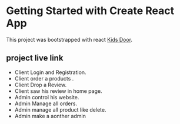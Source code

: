 # Getting Started with Create React App

This project was bootstrapped with react [Kids Door](https://kids-door.web.app/).


## project live link 

* Client Login and Registration.
* Client order a products .
* Client Drop a Review.
* Client saw his review in home page.
* Admin control his website.
* Admin Manage all orders.
* Admin manage all product like delete.
* Admin make a aonther admin